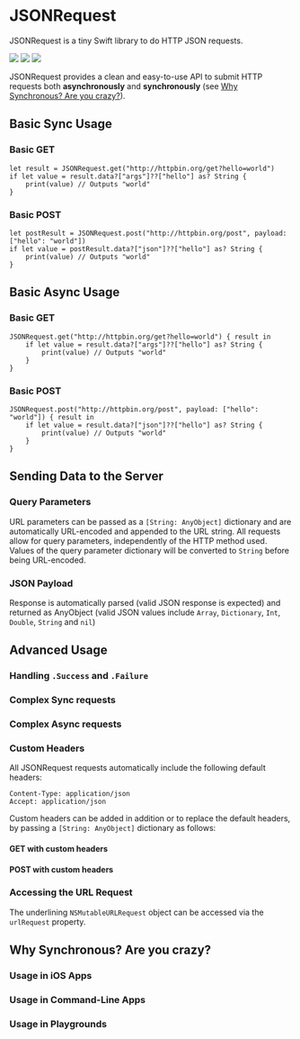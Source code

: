 JSONRequest
==================

JSONRequest is a tiny Swift library to do HTTP JSON requests. 

![](https://img.shields.io/cocoapods/v/JSONRequest.svg)
![](http://img.shields.io/badge/iOS-8.4%2B-blue.svg)
![](http://img.shields.io/badge/Swift-2.1-orange.svg)

JSONRequest provides a clean and easy-to-use API to submit HTTP requests both **asynchronously** and **synchronously** (see [Why Synchronous? Are you crazy?](http://github.com)).

## Basic Sync Usage

### Basic GET

```
let result = JSONRequest.get("http://httpbin.org/get?hello=world")
if let value = result.data?["args"]??["hello"] as? String {
    print(value) // Outputs "world"
}
```

### Basic POST

```
let postResult = JSONRequest.post("http://httpbin.org/post", payload: ["hello": "world"])
if let value = postResult.data?["json"]??["hello"] as? String {
    print(value) // Outputs "world"
}
```

## Basic Async Usage

### Basic GET

```
JSONRequest.get("http://httpbin.org/get?hello=world") { result in
    if let value = result.data?["args"]??["hello"] as? String {
        print(value) // Outputs "world"
    }
}
```

### Basic POST

```
JSONRequest.post("http://httpbin.org/post", payload: ["hello": "world"]) { result in
    if let value = result.data?["json"]??["hello"] as? String {
        print(value) // Outputs "world"
    }
}
```

## Sending Data to the Server

### Query Parameters
URL parameters can be passed as a `[String: AnyObject]` dictionary and are automatically URL-encoded 
and appended to the URL string. All requests allow for query parameters, independently of the HTTP 
method used. Values of the query parameter dictionary will be converted to `String` before being 
URL-encoded.

### JSON Payload

Response is automatically parsed (valid JSON response is expected) and returned as AnyObject (valid 
JSON values include `Array`, `Dictionary`, `Int`, `Double`, `String` and `nil`)

## Advanced Usage

### Handling `.Success` and `.Failure`

### Complex Sync requests

### Complex Async requests

### Custom Headers
All JSONRequest requests automatically include the following default headers:

```
Content-Type: application/json
Accept: application/json
```

Custom headers can be added in addition or to replace the default headers, by passing a `[String: AnyObject]` dictionary as follows:

#### GET with custom headers


#### POST with custom headers


### Accessing the URL Request

The underlining `NSMutableURLRequest` object can be accessed via the `urlRequest` property.

## Why Synchronous? Are you crazy?


### Usage in iOS Apps

### Usage in Command-Line Apps

### Usage in Playgrounds

